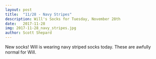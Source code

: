 ```yaml
---
layout: post
title:  "11/28 - Navy Stripes"
description: Will's Socks for Tuesday, November 28th
date:   2017-11-28
img: 2017-11-28_navy_stripes.jpg
author: Scott Shepard
---
```


New socks! Will is wearing navy striped socks today. These are awfully normal
for Will.
